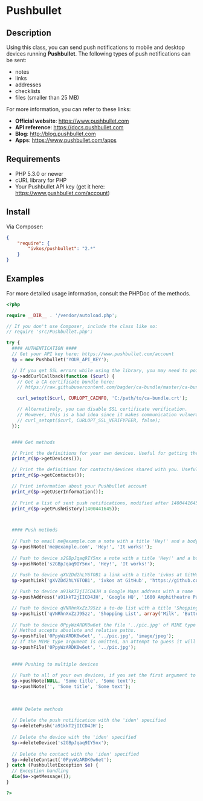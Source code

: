 Pushbullet
==========

## Description
Using this class, you can send push notifications to mobile and desktop devices running **Pushbullet**. The following types of push notifications can be sent:
* notes
* links
* addresses
* checklists
* files (smaller than 25 MB)

For more information, you can refer to these links:
* **Official website**: https://www.pushbullet.com
* **API reference**: https://docs.pushbullet.com
* **Blog**: http://blog.pushbullet.com
* **Apps**: https://www.pushbullet.com/apps

## Requirements
* PHP 5.3.0 or newer
* cURL library for PHP
* Your Pushbullet API key (get it here: https://www.pushbullet.com/account)

## Install

Via Composer:

```json
{
    "require": {
        "ivkos/pushbullet": "2.*"
    }
}
```

## Examples

For more detailed usage information, consult the PHPDoc of the methods.

```php
<?php

require __DIR__ . '/vendor/autoload.php';

// If you don't use Composer, include the class like so:
// require 'src/Pushbullet.php';

try {
  #### AUTHENTICATION ####
  // Get your API key here: https://www.pushbullet.com/account
  $p = new Pushbullet('YOUR_API_KEY');

  // If you get SSL errors while using the library, you may need to point cURL to a CA certificate bundle
  $p->addCurlCallback(function ($curl) {
    // Get a CA certificate bundle here:
    // https://raw.githubusercontent.com/bagder/ca-bundle/master/ca-bundle.crt

    curl_setopt($curl, CURLOPT_CAINFO, 'C:/path/to/ca-bundle.crt');

    // Alternatively, you can disable SSL certificate verification.
    // However, this is a bad idea since it makes communication vulnerable to MITM attacks.
    // curl_setopt($curl, CURLOPT_SSL_VERIFYPEER, false);
  });


  #### Get methods

  // Print the definitions for your own devices. Useful for getting the 'iden' for using with the push methods.
  print_r($p->getDevices());

  // Print the definitions for contacts/devices shared with you. Useful for getting 'iden', too.
  print_r($p->getContacts());

  // Print information about your Pushbullet account
  print_r($p->getUserInformation());
  
  // Print a list of sent push notifications, modified after 1400441645 unix time
  print_r($p->getPushHistory(1400441645));



  #### Push methods
  
  // Push to email me@example.com a note with a title 'Hey!' and a body 'It works!'
  $p->pushNote('me@example.com', 'Hey!', 'It works!');
  
  // Push to device s2GBpJqaq9IY5nx a note with a title 'Hey!' and a body 'It works!'
  $p->pushNote('s2GBpJqaq9IY5nx', 'Hey!', 'It works!');
  
  // Push to device gXVZDd2hLY6TOB1 a link with a title 'ivkos at GitHub', a URL 'https://github.com/ivkos' and body 'Pretty useful.'
  $p->pushLink('gXVZDd2hLY6TOB1', 'ivkos at GitHub', 'https://github.com/ivkos', 'Pretty useful.');

  // Push to device a91kkT2jIICD4JH a Google Maps address with a name 'Google HQ' and an address '1600 Amphitheatre Parkway'
  $p->pushAddress('a91kkT2jIICD4JH', 'Google HQ', '1600 Amphitheatre Parkway');

  // Push to device qVNRhnXxZzJ95zz a to-do list with a title 'Shopping List' and items 'Milk' and 'Butter'
  $p->pushList('qVNRhnXxZzJ95zz', 'Shopping List', array('Milk', 'Butter'));
  
  // Push to device 0PpyWzARDK0w6et the file '../pic.jpg' of MIME type image/jpeg
  // Method accepts absolute and relative paths.
  $p->pushFile('0PpyWzARDK0w6et', '../pic.jpg', 'image/jpeg');
  // If the MIME type argument is omitted, an attempt to guess it will be made.
  $p->pushFile('0PpyWzARDK0w6et', '../pic.jpg');
  
  
  #### Pushing to multiple devices
  
  // Push to all of your own devices, if you set the first argument to NULL or an empty string
  $p->pushNote(NULL, 'Some title', 'Some text');
  $p->pushNote('', 'Some title', 'Some text');
  
  
  
  #### Delete methods
  
  // Delete the push notification with the 'iden' specified
  $p->deletePush('a91kkT2jIICD4JH');
  
  // Delete the device with the 'iden' specified
  $p->deleteDevice('s2GBpJqaq9IY5nx');
  
  // Delete the contact with the 'iden' specified
  $p->deleteContact('0PpyWzARDK0w6et');
} catch (PushbulletException $e) {
  // Exception handling
  die($e->getMessage());
}

?>
```
